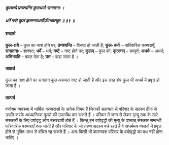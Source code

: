##### कुलक्षये प्रणश्यन्ति कुलधर्माः सनातनाः ।
##### धर्मे नष्टे कुलं कृत्स्नमधर्मोऽभिभवत्युत ॥ ३९ ॥

#### शब्दार्थ

**कुल-क्षये** – कुल का नाश होने पर; **प्रणश्यन्ति** – विनष्ट हो जाती हैं; **कुल-धर्माः** – पारिवारिक परम्पराएँ; **सनातनाः** – शाश्वत; **धर्मे** – धर्म; **नष्टे** – नष्ट होने  पर; **कुलम्** – कुल को; **कृत्स्नम्** – सम्पूर्ण; **अधर्मः** – अधर्म; **अभिभवति** – बदल देता है; **उत** – कहा जाता है ।

#### भावार्थ

कुल का नाश होने पर सनातन कुल-परम्परा नष्ट हो जाती है और इस तरह शेष कुल भी अधर्म में प्रवृत्त हो जाता है ।

#### तात्पर्य

वर्णाश्रम व्यवस्था में धार्मिक परम्पराओं के अनेक नियम हैं जिनकी सहायता से परिवार के सदस्य ठीक से उन्नति करके आध्यात्मिक मूल्यों की उपलब्धि कर सकते हैं । परिवार में जन्म से लेकर मृत्यु तक के सारे संस्कारों के लिए वयोवृद्ध लोग उत्तरदायी होते हैं । किन्तु इन वयोवृद्धों की मृत्यु के पश्चात् संस्कार सम्बन्धी पारिवारिक परम्पराएँ रुक जाती हैं और परिवार के जो तरुण सदस्य बचे रहते हैं वे अधर्ममय व्यसनों में प्रवृत्त होने से मुक्ति-लाभ से वंचित रह सकते हैं । अतः किसी भी कारणवश परिवार के वयोवृद्धों का वध नहीं होना चाहिए ।